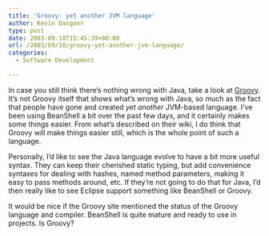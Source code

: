 ```yaml
---
title: 'Groovy: yet another JVM language'
author: Kevin Dangoor
type: post
date: 2003-09-10T15:45:39+00:00
url: /2003/09/10/groovy-yet-another-jvm-language/
categories:
  - Software Development

---
```

In case you still think there&#8217;s nothing wrong with Java, take a look at [Groovy][1]. It&#8217;s not Groovy itself that shows what&#8217;s wrong with Java, so much as the fact that people have gone and created _yet another_ JVM-based language. I&#8217;ve been using BeanShell a bit over the past few days, and it certainly makes some things easier. From what&#8217;s described on their wiki, I do think that Groovy will make things easier still, which is the whole point of such a language.

Personally, I&#8217;d like to see the Java language evolve to have a bit more useful syntax. They can keep their cherished static typing, but add convenience syntaxes for dealing with hashes, named method parameters, making it easy to pass methods around, etc. If they&#8217;re not going to do that for Java, I&#8217;d then really like to see Eclipse support something like BeanShell or Groovy.

It would be nice if the Groovy site mentioned the status of the Groovy language and compiler. BeanShell is quite mature and ready to use in projects. Is Groovy?

 [1]: http://wiki.codehaus.org/groovy/ "FrontPage - Groovy Wiki"